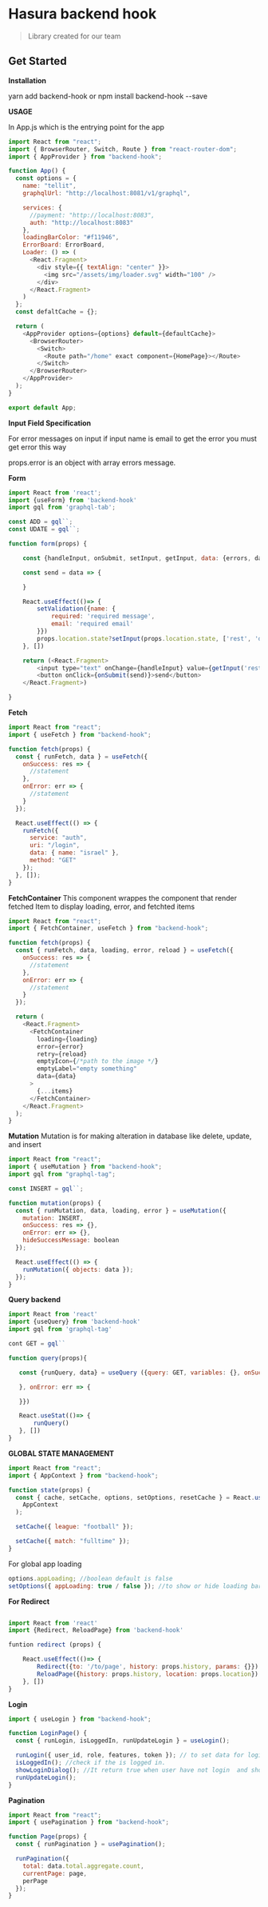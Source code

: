 # Hasura backend hook

> Library created for our team

## Get Started

**Installation**

yarn add backend-hook
or
npm install backend-hook --save

**USAGE**

In App.js which is the entrying point for the app

```javascript
import React from "react";
import { BrowserRouter, Switch, Route } from "react-router-dom";
import { AppProvider } from "backend-hook";

function App() {
  const options = {
    name: "tellit",
    graphqlUrl: "http://localhost:8081/v1/graphql",

    services: {
      //payment: "http://localhost:8083",
      auth: "http://localhost:8083"
    },
    loadingBarColor: "#f11946",
    ErrorBoard: ErrorBoard,
    Loader: () => (
      <React.Fragment>
        <div style={{ textAlign: "center" }}>
          <img src="/assets/img/loader.svg" width="100" />
        </div>
      </React.Fragment>
    )
  };
  const defaltCache = {};

  return (
    <AppProvider options={options} default={defaultCache}>
      <BrowserRouter>
        <Switch>
          <Route path="/home" exact component={HomePage}></Route>
        </Switch>
      </BrowserRouter>
    </AppProvider>
  );
}

export default App;
```

**Input Field Specification**

For error messages on input
if input name is email to get the error you must get error this way

props.error is an object with array errors message.

**Form**

```javascript
import React from 'react';
import {useForm} from 'backend-hook'
import gql from 'graphql-tab';

const ADD = gql``;
const UDATE = gql``;

function form(props) {

    const {handleInput, onSubmit, setInput, getInput, data: {errors, data}, setValidation} = useForm()

    const send = data => {

    }

    React.useEffect(()=> {
        setValidation({name: {
            required: 'required message',
            email: 'required email'
        }})
        props.location.state?setInput(props.location.state, ['rest', 'description']):''
    }, [])

    return (<React.Fragment>
        <input type="text" onChange={handleInput} value={getInput('rest')} name="rest" error={errors}>
        <button onClick={onSubmit(send)}>send</button>
    </React.Fragment>)

}
```

**Fetch**

```javascript
import React from "react";
import { useFetch } from "backend-hook";

function fetch(props) {
  const { runFetch, data } = useFetch({
    onSuccess: res => {
      //statement
    },
    onError: err => {
      //statement
    }
  });

  React.useEffect(() => {
    runFetch({
      service: "auth",
      uri: "/login",
      data: { name: "israel" },
      method: "GET"
    });
  }, []);
}
```

**FetchContainer**
This component wrappes the component that render fetched Item to display loading, error, and fetchted items

```javascript
import React from "react";
import { FetchContainer, useFetch } from "backend-hook";

function fetch(props) {
  const { runFetch, data, loading, error, reload } = useFetch({
    onSuccess: res => {
      //statement
    },
    onError: err => {
      //statement
    }
  });

  return (
    <React.Fragment>
      <FetchContainer
        loading={loading}
        error={error}
        retry={reload}
        emptyIcon={/*path to the image */}
        emptyLabel="empty something"
        data={data}
      >
        {...items}
      </FetchContainer>
    </React.Fragment>
  );
}
```

**Mutation**
Mutation is for making alteration in database like delete, update, and insert

```javascript
import React from "react";
import { useMutation } from "backend-hook";
import gql from "graphql-tag";

const INSERT = gql``;

function mutation(props) {
  const { runMutation, data, loading, error } = useMutation({
    mutation: INSERT,
    onSuccess: res => {},
    onError: err => {},
    hideSuccessMessage: boolean
  });

  React.useEffect(() => {
    runMutation({ objects: data });
  });
}
```

**Query backend**

```javascript
import React from 'react'
import {useQuery} from 'backend-hook'
import gql from 'graphql-tag'

cont GET = gql``

function query(props){

   const {runQuery, data} = useQuery ({query: GET, variables: {}, onSuccess: res => {

   }, onError: err => {

   }})

   React.useStat(()=> {
       runQuery()
   }, [])
}

```

**GLOBAL STATE MANAGEMENT**

```javascript
import React from "react";
import { AppContext } from "backend-hook";

function state(props) {
  const { cache, setCache, options, setOptions, resetCache } = React.useContext(
    AppContext
  );

  setCache({ league: "football" });

  setCache({ match: "fulltime" });
}
```

For global app loading

```javascript
options.appLoading; //boolean default is false
setOptions({ appLoading: true / false }); //to show or hide loading bar. and this also apply to any form of global state
```

**For Redirect**

```javascript

import React from 'react'
import {Redirect, ReloadPage} from 'backend-hook'

funtion redirect (props) {

    React.useEffect(()=> {
        Redirect({to: '/to/page', history: props.history, params: {}})
        ReloadPage({history: props.history, location: props.location})
    }, [])
}
```

**Login**

```javascript
import { useLogin } from "backend-hook";

function LoginPage() {
  const { runLogin, isLoggedIn, runUpdateLogin } = useLogin();

  runLogin({ user_id, role, features, token }); // to set data for login;
  isLoggedIn(); //check if the is logged in.
  showLoginDialog(); //It return true when user have not login  and show dialog box with cache property anonymousDialog
  runUpdateLogin();
}
```

**Pagination**

```javascript
import React from "react";
import { usePagination } from "backend-hook";

function Page(props) {
  const { runPagination } = usePagination();

  runPagination({
    total: data.total.aggregate.count,
    currentPage: page,
    perPage
  });
}
```
